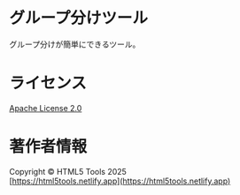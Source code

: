 # グループ分けツール
グループ分けが簡単にできるツール。
# ライセンス
[Apache License 2.0](LICENSE)  
# 著作者情報
Copyright &copy; HTML5 Tools 2025  
[https://html5tools.netlify.app](https://html5tools.netlify.app)